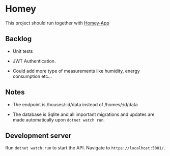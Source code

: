 # Homey

This project should run together with [Homey-App](https://github.com/Assimilate/homey-app)

## Backlog

- Unit tests

- JWT Authentication.

- Could add more type of measurements like humidity, energy consumption etc...

## Notes

- The endpoint is /houses/:id/data instead of /homes/:id/data

- The database is Sqlite and all important migrations and updates are made automatically upon `dotnet watch run`.

## Development server

Run `dotnet watch run` to start the API. Navigate to `https://localhost:5001/`.
